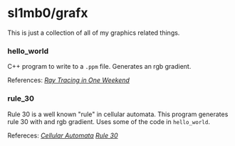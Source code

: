 # sl1mb0/grafx

This is just a collection of all of my graphics related things.

### hello_world 
 
 C++ program to write to a `.ppm` file. Generates an rgb gradient.

References:
[_Ray Tracing in One Weekend_](https://raytracing.github.io/books/RayTracingInOneWeekend.html)

### rule_30

 Rule 30 is a well known "rule" in cellular automata. This program generates rule 30
 with and rgb gradient. Uses some of the code in `hello_world`. 

Refereces:
[_Cellular Automata_](https://mathworld.wolfram.com/CellularAutomaton.html)
[_Rule 30_](https://en.wikipedia.org/wiki/Rule_30)

